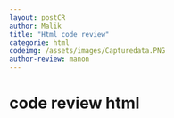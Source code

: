 ```yaml
---
layout: postCR
author: Malik
title: "Html code review"
categorie: html
codeimg: /assets/images/Capturedata.PNG
author-review: manon
---
```


<h1> code review html<h1>